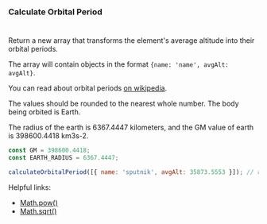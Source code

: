 ### Calculate Orbital Period

#

Return a new array that transforms the element's average altitude into their orbital periods.

The array will contain objects in the format `{name: 'name', avgAlt: avgAlt}`.

You can read about orbital periods [on wikipedia](http://en.wikipedia.org/wiki/Orbital_period).

The values should be rounded to the nearest whole number. The body being orbited is Earth.

The radius of the earth is 6367.4447 kilometers, and the GM value of earth is 398600.4418 km3s-2.

```javascript
const GM = 398600.4418;
const EARTH_RADIUS = 6367.4447;

calculateOrbitalPeriod([{ name: 'sputnik', avgAlt: 35873.5553 }]); // returns [{ name: 'sputnik', orbitalPeriod: 86400 }]
```

Helpful links:

- [Math.pow()](https://developer.mozilla.org/en-US/docs/Web/JavaScript/Reference/Global_Objects/Math/pow)
- [Math.sqrt()](https://developer.mozilla.org/en-US/docs/Web/JavaScript/Reference/Global_Objects/Math/sqrt)
